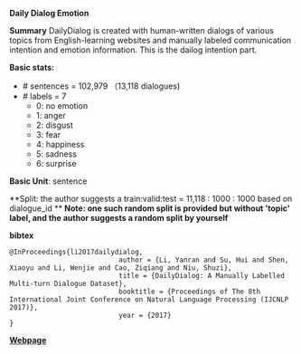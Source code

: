 **Daily Dialog Emotion**

**Summary**
DailyDialog is created with human-written dialogs of various topics from English-learning websites and manually labeled communication intention and emotion information. This is the dailog intention part.


**Basic stats:**
+ \# sentences = 102,979 （13,118 dialogues)
+ \# labels = 7
    - 0: no emotion
    - 1: anger
    - 2: disgust
    - 3: fear
    - 4: happiness
    - 5: sadness
    - 6: surprise



**Basic Unit**: sentence

**Split: the author suggests a train:valid:test = 11,118 : 1000 : 1000 based on dialogue_id **
**Note: one such random split is provided but without 'topic' label, and the author suggests a random split by yourself**

**bibtex**
```
@InProceedings{li2017dailydialog,
                           author = {Li, Yanran and Su, Hui and Shen, Xiaoyu and Li, Wenjie and Cao, Ziqiang and Niu, Shuzi},
                           title = {DailyDialog: A Manually Labelled Multi-turn Dialogue Dataset},
                           booktitle = {Proceedings of The 8th International Joint Conference on Natural Language Processing (IJCNLP 2017)},
                           year = {2017}
}
```

[**Webpage**](http://yanran.li/dailydialog)



